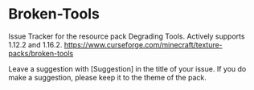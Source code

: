 # Broken-Tools
Issue Tracker for the resource pack Degrading Tools. Actively supports 1.12.2 and 1.16.2.
https://www.curseforge.com/minecraft/texture-packs/broken-tools

Leave a suggestion with [Suggestion] in the title of your issue.
If you do make a suggestion, please keep it to the theme of the pack.
